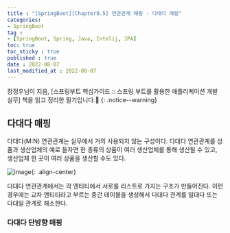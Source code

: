 ```yaml
---
title : "[SpringBoot][Chapter9.5] 연관관계 매핑 - 다대다 매핑"
categories:
- SpringBoot
tag :
- [SpringBoot, Spring, Java, Intelij, JPA]
toc: true
toc_sticky : true
published : true
date : 2022-08-07
last_modified_at : 2022-08-07
---
```






장정우님이 지음, [스프링부트 핵심가이드 :: 스프링 부트를 활용한 애플리케이션 개발 실무] 책을 읽고 정리한 필기입니다.📢
{: .notice--warning}



## 다대다 매핑

다대다(M:N) 연관관계는 실무에서 거의 사용되지 않는 구성이다. 다대다 연관관계를 상품과 생산업체의 예로 들자면 한 종류의 상품이 여러 생산업체를 통해 생산될 수 있고, 생산업체 한 곳이 여러 상품을 생산할 수도 있다.

![image](https://user-images.githubusercontent.com/13410737/183258315-1ad034a6-9a71-46bc-8b9b-6fef105d373e.png){: .align-center}

다대다 연관관계에서는 각 엔티티에서 서로를 리스트로 가지는 구조가 만들어진다. 이런 경우에는 교차 엔티티라고 부르는 중간 테이블을 생성해서 다대다 관계를 일대다 또는 다대일 관계로 해소한다.



### 다대다 단방향 매핑
